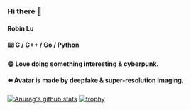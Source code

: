 ### Hi there 👋

#### Robin Lu

#### ⌨️ C / C++ / Go / Python

#### 😄 Love doing something interesting & cyberpunk.
#### ⬅️ Avatar is made by deepfake & super-resolution imaging.

[![Anurag's github stats](https://github-readme-stats.vercel.app/api?username=Lqlsoftware&count_private=true&show_icons=true&hide=contribs&theme=radical)](https://github.com/anuraghazra/github-readme-stats)
[![trophy](https://github-profile-trophy.vercel.app/?username=Lqlsoftware&theme=onedark&title=MultiLanguage,Commit,Stars,Followers,Repositories)](https://github.com/ryo-ma/github-profile-trophy)
